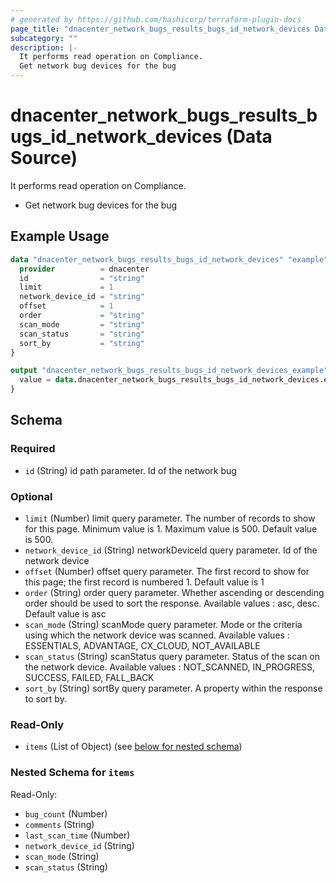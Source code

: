 ```yaml
---
# generated by https://github.com/hashicorp/terraform-plugin-docs
page_title: "dnacenter_network_bugs_results_bugs_id_network_devices Data Source - terraform-provider-dnacenter"
subcategory: ""
description: |-
  It performs read operation on Compliance.
  Get network bug devices for the bug
---
```


# dnacenter_network_bugs_results_bugs_id_network_devices (Data Source)

It performs read operation on Compliance.

- Get network bug devices for the bug

## Example Usage

```terraform
data "dnacenter_network_bugs_results_bugs_id_network_devices" "example" {
  provider          = dnacenter
  id                = "string"
  limit             = 1
  network_device_id = "string"
  offset            = 1
  order             = "string"
  scan_mode         = "string"
  scan_status       = "string"
  sort_by           = "string"
}

output "dnacenter_network_bugs_results_bugs_id_network_devices_example" {
  value = data.dnacenter_network_bugs_results_bugs_id_network_devices.example.items
}
```

<!-- schema generated by tfplugindocs -->
## Schema

### Required

- `id` (String) id path parameter. Id of the network bug

### Optional

- `limit` (Number) limit query parameter. The number of records to show for this page. Minimum value is 1. Maximum value is 500. Default value is 500.
- `network_device_id` (String) networkDeviceId query parameter. Id of the network device
- `offset` (Number) offset query parameter. The first record to show for this page; the first record is numbered 1. Default value is 1
- `order` (String) order query parameter. Whether ascending or descending order should be used to sort the response. Available values : asc, desc. Default value is asc
- `scan_mode` (String) scanMode query parameter. Mode or the criteria using which the network device was scanned. Available values : ESSENTIALS, ADVANTAGE, CX_CLOUD, NOT_AVAILABLE
- `scan_status` (String) scanStatus query parameter. Status of the scan on the network device. Available values : NOT_SCANNED, IN_PROGRESS, SUCCESS, FAILED, FALL_BACK
- `sort_by` (String) sortBy query parameter. A property within the response to sort by.

### Read-Only

- `items` (List of Object) (see [below for nested schema](#nestedatt--items))

<a id="nestedatt--items"></a>
### Nested Schema for `items`

Read-Only:

- `bug_count` (Number)
- `comments` (String)
- `last_scan_time` (Number)
- `network_device_id` (String)
- `scan_mode` (String)
- `scan_status` (String)
